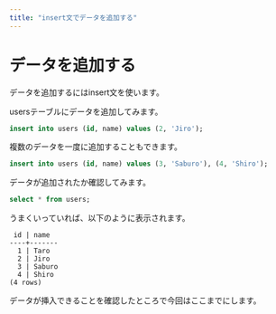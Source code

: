 ```yaml
---
title: "insert文でデータを追加する"
---
```


# データを追加する

データを追加するにはinsert文を使います。

usersテーブルにデータを追加してみます。
```sql
insert into users (id, name) values (2, 'Jiro');
```

複数のデータを一度に追加することもできます。
```sql
insert into users (id, name) values (3, 'Saburo'), (4, 'Shiro');
```

データが追加されたか確認してみます。
```sql
select * from users;
```

うまくいっていれば、以下のように表示されます。
```
 id | name
----+-------
  1 | Taro
  2 | Jiro
  3 | Saburo
  4 | Shiro
(4 rows)
```

データが挿入できることを確認したところで今回はここまでにします。